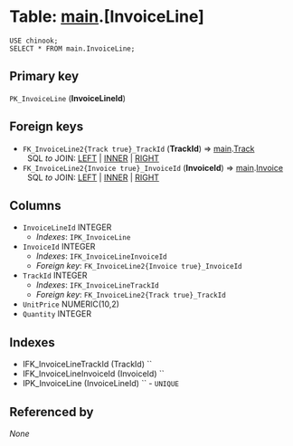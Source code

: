 # Table: [main](..).[InvoiceLine]
<no value>

```
USE chinook;
SELECT * FROM main.InvoiceLine;
```



## Primary key
`PK_InvoiceLine` (**InvoiceLineId**)

## Foreign keys
- `FK_InvoiceLine2{Track true}_TrackId` (**TrackId**) ⇒ [main](../../../main).[Track](../../../main/tables/Track)
  <br>&nbsp;&nbsp;SQL *to* JOIN: <a href='https://datatug.app/query#text=USE+chinook%0ASELECT%0A%09%2A%0AFROM+main.InvoiceLine%0ALEFT+JOIN+main.Track+ON+Track.TrackId+%3D+InvoiceLine.TrackId' target='_blank'>LEFT</a> | <a href='https://datatug.app/query#text=USE+chinook%0ASELECT%0A%09%2A%0AFROM+main.InvoiceLine%0AINNER+JOIN+main.Track+ON+Track.TrackId+%3D+InvoiceLine.TrackId' target='_blank'>INNER</a> | <a href='https://datatug.app/query#text=USE+chinook%0ASELECT%0A%09%2A%0AFROM+main.InvoiceLine%0ARIGHT+JOIN+main.Track+ON+Track.TrackId+%3D+InvoiceLine.TrackId' target='_blank'>RIGHT</a>
- `FK_InvoiceLine2{Invoice true}_InvoiceId` (**InvoiceId**) ⇒ [main](../../../main).[Invoice](../../../main/tables/Invoice)
  <br>&nbsp;&nbsp;SQL *to* JOIN: <a href='https://datatug.app/query#text=USE+chinook%0ASELECT%0A%09%2A%0AFROM+main.InvoiceLine%0ALEFT+JOIN+main.Invoice+ON+Invoice.InvoiceId+%3D+InvoiceLine.InvoiceId' target='_blank'>LEFT</a> | <a href='https://datatug.app/query#text=USE+chinook%0ASELECT%0A%09%2A%0AFROM+main.InvoiceLine%0AINNER+JOIN+main.Invoice+ON+Invoice.InvoiceId+%3D+InvoiceLine.InvoiceId' target='_blank'>INNER</a> | <a href='https://datatug.app/query#text=USE+chinook%0ASELECT%0A%09%2A%0AFROM+main.InvoiceLine%0ARIGHT+JOIN+main.Invoice+ON+Invoice.InvoiceId+%3D+InvoiceLine.InvoiceId' target='_blank'>RIGHT</a>

## Columns
- `InvoiceLineId` INTEGER
  - *Indexes*: `IPK_InvoiceLine`
- `InvoiceId` INTEGER
  - *Indexes*: `IFK_InvoiceLineInvoiceId`
  - *Foreign key*: `FK_InvoiceLine2{Invoice true}_InvoiceId`
- `TrackId` INTEGER
  - *Indexes*: `IFK_InvoiceLineTrackId`
  - *Foreign key*: `FK_InvoiceLine2{Track true}_TrackId`
- `UnitPrice` NUMERIC(10,2)
- `Quantity` INTEGER

## Indexes
- IFK_InvoiceLineTrackId (TrackId) ``
- IFK_InvoiceLineInvoiceId (InvoiceId) ``
- IPK_InvoiceLine (InvoiceLineId) `` - `UNIQUE`

## Referenced by
*None*

